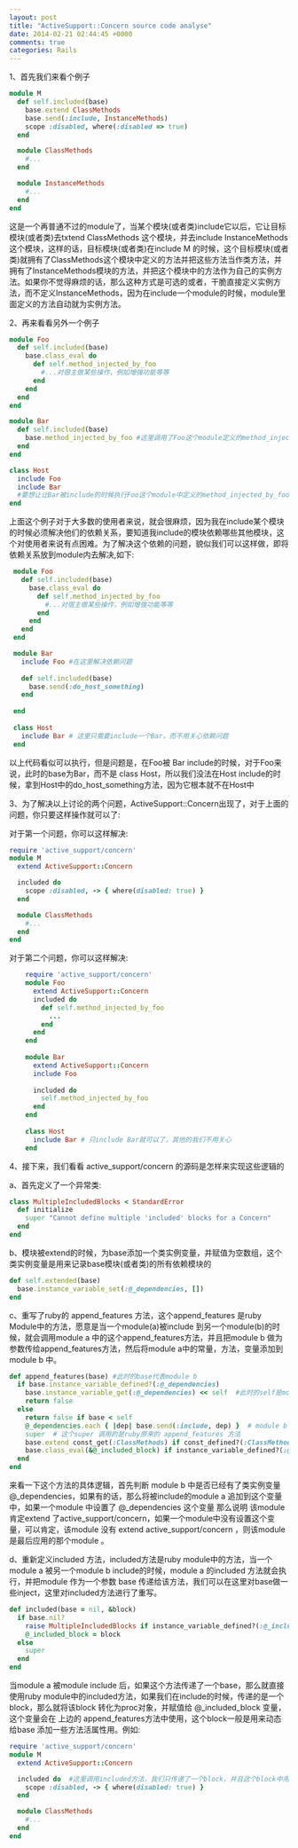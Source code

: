 ```yaml
---
layout: post
title: "ActiveSupport::Concern source code analyse"
date: 2014-02-21 02:44:45 +0000
comments: true
categories: Rails
---
```


1、首先我们来看个例子
``` ruby
module M
  def self.included(base)
    base.extend ClassMethods
    base.send(:include, InstanceMethods)
    scope :disabled, where(:disabled => true)
  end

  module ClassMethods
    #...
  end

  module InstanceMethods
    #...
  end
end
```
这是一个再普通不过的module了，当某个模块(或者类)include它以后，它让目标模块(或者类)去txtend  ClassMethods 这个模块，并去include  InstanceMethods 这个模块，这样的话，目标模块(或者类)在include M 的时候，这个目标模块(或者类)就拥有了ClassMethods这个模块中定义的方法并把这些方法当作类方法，并拥有了InstanceMethods模块的方法，并把这个模块中的方法作为自己的实例方法。如果你不觉得麻烦的话，那么这种方式是可选的或者，干脆直接定义实例方法，而不定义InstanceMethods，因为在include一个module的时候，module里面定义的方法自动就为实例方法。

2、再来看看另外一个例子
``` ruby
module Foo
  def self.included(base)
    base.class_eval do
      def self.method_injected_by_foo
        #...对宿主做某些操作，例如增強功能等等
      end
    end
  end
end

module Bar
  def self.included(base)
    base.method_injected_by_foo #这里调用了Foo这个module定义的method_injected_by_foo方法
  end
end

class Host
  include Foo
  include Bar
  #要想让让Bar被include的时候执行Foo这个module中定义的method_injected_by_foo方法，必须在include  Bar之前先要解决依赖关系，即 include Foo
end
```
上面这个例子对于大多数的使用者来说，就会很麻烦，因为我在include某个模块的时候必须解决他们的依赖关系，要知道我include的模块依赖哪些其他模块，这个对使用者来说有点困难。为了解决这个依赖的问题，貌似我们可以这样做，即将依赖关系放到module内去解决,如下:

```ruby
 module Foo
   def self.included(base)
     base.class_eval do
       def self.method_injected_by_foo
         #...对宿主做某些操作，例如增強功能等等
       end
     end
   end
 end

 module Bar
   include Foo #在这里解决依赖问题
 
   def self.included(base)
     base.send(:do_host_something)
   end
 
 end
 
 class Host
   include Bar # 这里只需要include一个Bar，而不用关心依赖问题
 end
```
以上代码看似可以执行，但是问题是，在Foo被 Bar include的时候，对于Foo来说，此时的base为Bar，而不是 class Host，所以我们没法在Host include的时候，拿到Host中的do_host_something方法，因为它根本就不在Host中

3、为了解决以上讨论的两个问题，ActiveSupport::Concern出现了，对于上面的问题，你只要这样操作就可以了:

对于第一个问题，你可以这样解决:
``` ruby
require 'active_support/concern'
module M
  extend ActiveSupport::Concern

  included do
    scope :disabled, -> { where(disabled: true) }
  end

  module ClassMethods
    #...
  end
end
```

对于第二个问题，你可以这样解决:
``` ruby
    require 'active_support/concern'
    module Foo
      extend ActiveSupport::Concern
      included do
        def self.method_injected_by_foo
          ...
        end
      end
    end
  
    module Bar
      extend ActiveSupport::Concern
      include Foo
  
      included do
        self.method_injected_by_foo
      end
    end
  
    class Host
      include Bar # 只include Bar就可以了，其他的我们不用关心
    end
```

4、接下来，我们看看 active_support/concern 的源码是怎样来实现这些逻辑的

a、首先定义了一个异常类:
``` ruby
class MultipleIncludedBlocks < StandardError
  def initialize
    super "Cannot define multiple 'included' blocks for a Concern"
  end
end
```
b、模块被extend的时候，为base添加一个类实例变量，并赋值为空数组，这个类实例变量是用来记录base模块(或者类)的所有依赖模块的
``` ruby
def self.extended(base)
  base.instance_variable_set(:@_dependencies, [])
end
```
c、重写了ruby的 append_features 方法，这个append_features 是ruby Module中的方法，愿意是当一个module(a)被include 到另一个module(b)的时候，就会调用module  a 中的这个append_features方法，并且把module b 做为参数传给append_features方法，然后将module a中的常量，方法，变量添加到module b 中。

``` ruby
def append_features(base) #此时的base代表module b
  if base.instance_variable_defined?(:@_dependencies)
    base.instance_variable_get(:@_dependencies) << self  #此时的self是module a 
    return false
  else
    return false if base < self 
    @_dependencies.each { |dep| base.send(:include, dep) }  # module b 去 循环include  modulea 的依赖 module
    super  # 这个super 调用的是ruby原来的 append_features 方法
    base.extend const_get(:ClassMethods) if const_defined?(:ClassMethods) #module b 去extend  module a 中定一的 ClassMethods 模块
    base.class_eval(&@_included_block) if instance_variable_defined?(:@_included_block)  # 为module b 动态添加一些内容(block中的内容)
  end
end
```

来看一下这个方法的具体逻辑，首先判断 module b 中是否已经有了类实例变量@_dependencies，如果有的话，那么将被include的module a 追加到这个变量中，如果一个module 中设置了 @_dependencies 这个变量 那么说明 该module 肯定extend 了active_support/concern，如果一个module中没有设置这个变量，可以肯定，该module 没有 extend  active_support/concern ，则该module是最后应用的那个module 。

d、重新定义included 方法，included方法是ruby module中的方法，当一个module a 被另一个module b include的时候，module a 的included 方法就会执行，并把module 作为一个参数 base 传递给该方法，我们可以在这里对base做一些inject，这里对included方法进行了重写。

``` ruby
def included(base = nil, &block)
  if base.nil?
    raise MultipleIncludedBlocks if instance_variable_defined?(:@_included_block)
    @_included_block = block
  else
    super
  end
end
```

当module a 被module include 后，如果这个方法传递了一个base，那么就直接使用ruby module中的included方法，如果我们在include的时候，传递的是一个block，那么就将该block 转化为proc对象，并赋值给 @_included_block 变量，这个变量会在 上边的 append_features方法中使用，这个block一般是用来动态给base 添加一些方法活属性用。例如:

``` ruby
require 'active_support/concern'
module M
  extend ActiveSupport::Concern

  included do  #这里调用included方法，我们只传递了一个block，并且这个block中用来声明一些方法，将来这些方法会成为base的类方法
    scope :disabled, -> { where(disabled: true) }
  end

  module ClassMethods
    #...
  end
end
```

